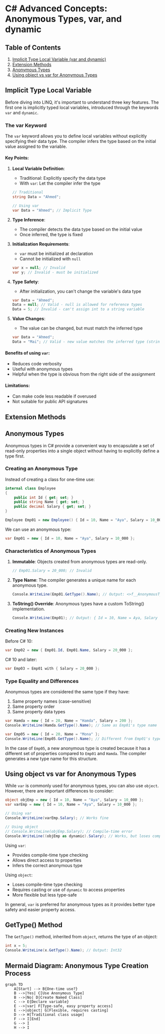 # C# Advanced Concepts: Anonymous Types, var, and dynamic

## Table of Contents
1. [Implicit Type Local Variable (var and dynamic)](#implicit-type-local-variable)
2. [Extension Methods](#extension-methods)
3. [Anonymous Types](#anonymous-types)
4. [Using object vs var for Anonymous Types](#using-object-vs-var-for-anonymous-types)


## Implicit Type Local Variable

Before diving into LINQ, it's important to understand three key features. The first one is implicitly typed local variables, introduced through the keywords `var` and `dynamic`.

### The var Keyword

The `var` keyword allows you to define local variables without explicitly specifying their data type. The compiler infers the type based on the initial value assigned to the variable.

#### Key Points:

1. **Local Variable Definition**: 
   - Traditional: Explicitly specify the data type
   - With `var`: Let the compiler infer the type
   
   ```csharp
   // Traditional
   string Data = "Ahmed";
   
   // Using var
   var Data = "Ahmed"; // Implicit Type
   ```

2. **Type Inference**:
   - The compiler detects the data type based on the initial value
   - Once inferred, the type is fixed

3. **Initialization Requirements**:
   - `var` must be initialized at declaration
   - Cannot be initialized with `null`
   
   ```csharp
   var x = null; // Invalid
   var y; // Invalid - must be initialized
   ```

4. **Type Safety**:
   - After initialization, you can't change the variable's data type
   
   ```csharp
   var Data = "Ahmed";
   Data = null; // Valid - null is allowed for reference types
   Data = 5; // Invalid - can't assign int to a string variable
   ```

5. **Value Changes**:
   - The value can be changed, but must match the inferred type
   
   ```csharp
   var Data = "Ahmed";
   Data = "Mai"; // Valid - new value matches the inferred type (string)
   ```

#### Benefits of using `var`:
- Reduces code verbosity
- Useful with anonymous types
- Helpful when the type is obvious from the right side of the assignment

#### Limitations:
- Can make code less readable if overused
- Not suitable for public API signatures

## Extension Methods


## Anonymous Types

Anonymous types in C# provide a convenient way to encapsulate a set of read-only properties into a single object without having to explicitly define a type first.

### Creating an Anonymous Type

Instead of creating a class for one-time use:

```csharp
internal class Employee
{
    public int Id { get; set; }
    public string Name { get; set; }
    public decimal Salary { get; set; }
}

Employee Emp01 = new Employee() { Id = 10, Name = "Aya", Salary = 10_000 };
```

We can use an anonymous type:

```csharp
var Emp01 = new { Id = 10, Name = "Aya", Salary = 10_000 };
```

### Characteristics of Anonymous Types

1. **Immutable**: Objects created from anonymous types are read-only.
   ```csharp
   // Emp01.Salary = 20_000; // Invalid
   ```

2. **Type Name**: The compiler generates a unique name for each anonymous type.
   ```csharp
   Console.WriteLine(Emp01.GetType().Name); // Output: <>f__AnonymousType0`3
   ```

3. **ToString() Override**: Anonymous types have a custom ToString() implementation.
   ```csharp
   Console.WriteLine(Emp01); // Output: { Id = 10, Name = Aya, Salary = 10000 }
   ```

### Creating New Instances

Before C# 10:
```csharp
var Emp02 = new { Emp01.Id, Emp01.Name, Salary = 20_000 };
```

C# 10 and later:
```csharp
var Emp03 = Emp01 with { Salary = 20_000 };
```

### Type Equality and Differences

Anonymous types are considered the same type if they have:
1. Same property names (case-sensitive)
2. Same property order
3. Same property data types

```csharp
var Hamda = new { Id = 20, Name = "Hamda", Salary = 200 };
Console.WriteLine(Hamda.GetType().Name); // Same as Emp01's type name

var Emp05 = new { Id = 20, Name = "Mona" };
Console.WriteLine(Emp05.GetType().Name); // Different from Emp01's type name
```

In the case of `Emp05`, a new anonymous type is created because it has a different set of properties compared to `Emp01` and `Hamda`. The compiler generates a new type name for this structure.

## Using object vs var for Anonymous Types

While `var` is commonly used for anonymous types, you can also use `object`. However, there are important differences to consider:

```csharp
object objEmp = new { Id = 10, Name = "Aya", Salary = 10_000 };
var varEmp = new { Id = 10, Name = "Aya", Salary = 10_000 };

// Using var
Console.WriteLine(varEmp.Salary); // Works fine

// Using object
// Console.WriteLine(objEmp.Salary); // Compile-time error
Console.WriteLine((objEmp as dynamic).Salary); // Works, but loses compile-time type checking
```

Using `var`:
- Provides compile-time type checking
- Allows direct access to properties
- Infers the correct anonymous type

Using `object`:
- Loses compile-time type checking
- Requires casting or use of `dynamic` to access properties
- More flexible but less type-safe

In general, `var` is preferred for anonymous types as it provides better type safety and easier property access.

## GetType() Method

The `GetType()` method, inherited from `object`, returns the type of an object:

```csharp
int x = 5;
Console.WriteLine(x.GetType().Name); // Output: Int32
```

## Mermaid Diagram: Anonymous Type Creation Process

```mermaid
graph TD
    A[Start] --> B{One-time use?}
    B -->|Yes| C[Use Anonymous Type]
    B -->|No| D[Create Named Class]
    C --> E{Declare variable}
    E -->|var| F[Type-safe, easy property access]
    E -->|object| G[Flexible, requires casting]
    D --> H[Traditional class usage]
    F --> I[End]
    G --> I
    H --> I
```


